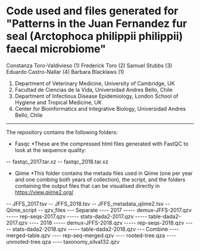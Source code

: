 # Code used and files generated for "Patterns in the Juan Fernandez fur seal (Arctophoca philippii philippii) faecal microbiome"

Constanza Toro-Valdivieso (1)
Frederick Toro (2)
Samuel Stubbs (3)
Eduardo Castro-Nallar (4)
Barbara Blacklaws (1)

1. Department of Veterinary Medicine, University of Cambridge, UK
2. Facultad de Ciencias de la Vida, Universidad Andres Bello, Chile
3. Department of Infectious Disease Epidemiology, London School of Hygiene and Tropical Medicine, UK
4. Center for Bioinformatics and Integrative Biology, Universidad Andres Bello, Chile
-------------------------------------------------------------------------------------
The repository contains the following folders:

- Fasqc 
*These are the compressed html files generated with FastQC to look at the sequence quality:
 
-- fastqc_2017.tar.xz
-- fastqc_2018.tar.xz


- Qiime
*This folder contains the metada files used in Qiime (one per year and one combing both years of collection), the script, and the folders containing the output files that can be visualised directly in https://view.qiime2.org/

-- JFFS_2017.tsv
-- JFFS_2018.tsv
-- JFFS_metadata_qiime2.tsv
-- Qiime_script
-- qzv_files
--- Separate
---- 2017
----- demux-JFFS-2017.qzv
----- rep-seqs-2017.qzv
----- stats-dada2-2017.qzv
----- table-dada2-2017.qzv
---- 2018
----- demux-JFFS-2018.qzv
----- rep-seqs-2018.qzv
----- stats-dada2-2018.qzv
----- table-dada2-2018.qzv
--- Combine
---- merged-table.qzv
---- rep-seq-merged.qzv
---- rooted-tree.qza
---- unrooted-tree.qza
---- taxonomy_silva132.qzv
